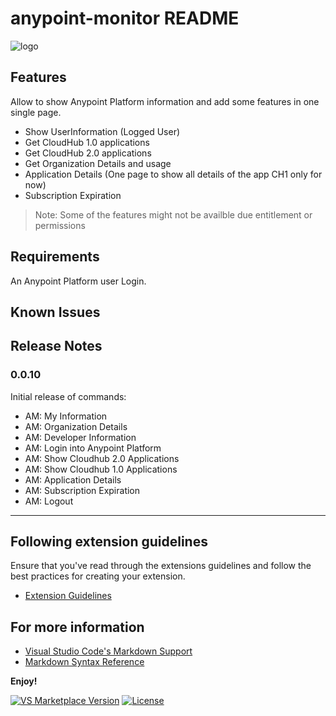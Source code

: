 # anypoint-monitor README

![logo](https://github.com/user-attachments/assets/4b8116e5-ed51-4802-ad83-b1e55fbd02a3)

## Features

Allow to show Anypoint Platform information and add some features in one single page.

- Show UserInformation (Logged User)
- Get CloudHub 1.0 applications
- Get CloudHub 2.0 applications
- Get Organization Details and usage
- Application Details (One page to show all details of the app CH1 only for now)
- Subscription Expiration

> Note: Some of the features might not be availble due entitlement or permissions

## Requirements

An Anypoint Platform user Login.

## Known Issues

## Release Notes

### 0.0.10

Initial release of commands:

- AM: My Information
- AM: Organization Details
- AM: Developer Information
- AM: Login into Anypoint Platform
- AM: Show Cloudhub 2.0 Applications
- AM: Show Cloudhub 1.0 Applications
- AM: Application Details
- AM: Subscription Expiration
- AM: Logout

---

## Following extension guidelines

Ensure that you've read through the extensions guidelines and follow the best practices for creating your extension.

- [Extension Guidelines](https://code.visualstudio.com/api/references/extension-guidelines)

## For more information

- [Visual Studio Code's Markdown Support](http://code.visualstudio.com/docs/languages/markdown)
- [Markdown Syntax Reference](https://help.github.com/articles/markdown-basics/)

**Enjoy!**

[![VS Marketplace Version](https://img.shields.io/visual-studio-marketplace/v/emoran.anypoint-monitor)](https://marketplace.visualstudio.com/items?itemName=emoran.anypoint-monitor)
[![License](https://img.shields.io/github/license/emoran/vscode-anypoint-monitor)](LICENSE)
